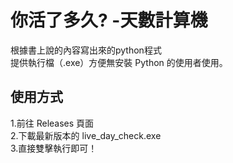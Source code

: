 # 你活了多久? -天數計算機

 根據書上說的內容寫出來的python程式  
 提供執行檔（.exe）方便無安裝 Python 的使用者使用。  

## 使用方式

 1.前往 Releases 頁面  
 2.下載最新版本的 live_day_check.exe  
 3.直接雙擊執行即可！  
